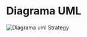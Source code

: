 # Diagrama UML
![Diagrama uml Strategy](https://github.com/user-attachments/assets/5bb5f2d2-2f4a-409e-a1c0-3911fac92d1b)


